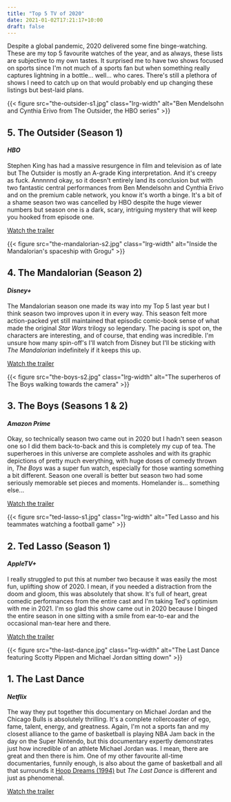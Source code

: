 ```yaml
---
title: "Top 5 TV of 2020"
date: 2021-01-02T17:21:17+10:00
draft: false
---
```


<p class="lead">Despite a global pandemic, 2020 delivered some fine binge-watching. These are my top 5 favourite watches of the year, and as always, these lists are subjective to my own tastes. It surprised me to have two shows focused on sports since I'm not much of a sports fan but when something really captures lightning in a bottle... well... who cares. There's still a plethora of shows I need to catch up on that would probably end up changing these listings but best-laid plans.</p>

{{< figure src="the-outsider-s1.jpg" class="lrg-width" alt="Ben Mendelsohn and Cynthia Erivo from The Outsider, the HBO series" >}}

<h2>5. The Outsider (Season 1)</h2>
<h4><em>HBO</em></h4>

<p>Stephen King has had a massive resurgence in film and television as of late but The Outsider is mostly an A-grade King interpretation. And it's creepy as fuck. Annnnnd okay, so it doesn't entirely land its conclusion but with two fantastic central performances from Ben Mendelsohn and Cynthia Erivo and on the premium cable network, you know it's worth a binge. It's a bit of a shame season two was cancelled by HBO despite the huge viewer numbers but season one is a dark, scary, intriguing mystery that will keep you hooked from episode one.</p>

<span class="button">
    <a href="https://www.youtube.com/watch?v=eNDKWr3Xmjk&t=4s">
        <span class="button__text">Watch the trailer</span>
    </a>
</span>

{{< figure src="the-mandalorian-s2.jpg" class="lrg-width" alt="Inside the Mandalorian's spaceship with Grogu" >}}

<h2>4. The Mandalorian (Season 2)</h2>
<h4><em>Disney+</em></h4>

<p>The Mandalorian season one made its way into my Top 5 last year but I think season two improves upon it in every way. This season felt more action-packed yet still maintained that episodic comic-book sense of what made the original <em>Star Wars</em> trilogy so legendary. The pacing is spot on, the characters are interesting, and of course, that ending was incredible. I'm unsure how many spin-off's I'll watch from Disney but I'll be sticking with <em>The Mandalorian</em> indefinitely if it keeps this up.</p>

<span class="button">
    <a href="https://www.youtube.com/watch?v=eW7Twd85m2g">
        <span class="button__text">Watch the trailer</span>
    </a>
</span>

{{< figure src="the-boys-s2.jpg" class="lrg-width" alt="The superheros of The Boys walking towards the camera" >}}

<h2>3. The Boys (Seasons 1 & 2)</h2>
<h4><em>Amazon Prime</em></h4>

<p>Okay, so technically season two came out in 2020 but I hadn't seen season one so I did them back-to-back and this is completely my cup of tea. The superheroes in this universe are complete assholes and with its graphic depictions of pretty much everything, with huge doses of comedy thrown in, <em>The Boys</em> was a super fun watch, especially for those wanting something a bit different. Season one overall is better but season two had some seriously memorable set pieces and moments. Homelander is... something else...</p>

<span class="button">
    <a href="https://www.youtube.com/watch?v=06rueu_fh30">
        <span class="button__text">Watch the trailer</span>
    </a>
</span>

{{< figure src="ted-lasso-s1.jpg" class="lrg-width" alt="Ted Lasso and his teammates watching a football game" >}}

<h2>2. Ted Lasso (Season 1)</h2>
<h4><em>AppleTV+</em></h4>

<p>I really struggled to put this at number two because it was easily the most fun, uplifting show of 2020. I mean, if you needed a distraction from the doom and gloom, this was absolutely that show. It's full of heart, great comedic performances from the entire cast and I'm taking Ted's optimism with me in 2021. I'm so glad this show came out in 2020 because I binged the entire season in one sitting with a smile from ear-to-ear and the occasional man-tear here and there.</p>

<span class="button">
    <a href="https://www.youtube.com/watch?v=3u7EIiohs6U">
        <span class="button__text">Watch the trailer</span>
    </a>
</span>

{{< figure src="the-last-dance.jpg" class="lrg-width" alt="The Last Dance featuring Scotty Pippen and Michael Jordan sitting down" >}}

<h2>1. The Last Dance</h2>
<h4><em>Netflix</em></h4>

<p>The way they put together this documentary on Michael Jordan and the Chicago Bulls is absolutely thrilling. It's a complete rollercoaster of ego, fame, talent, energy, and greatness. Again, I'm not a sports fan and my closest alliance to the game of basketball is playing NBA Jam back in the day on the Super Nintendo, but this documentary expertly demonstrates just how incredible of an athlete Michael Jordan was. I mean, there are great and then there is him. One of my other favourite all-time documentaries, funnily enough, is also about the game of basketball and all that surrounds it <a href="https://www.imdb.com/title/tt0110057/">Hoop Dreams (1994)</a> but <em>The Last Dance</em> is different and just as phenomenal.</p>

<span class="button">
    <a href="https://www.youtube.com/watch?v=Peh9Yqf1GXc">
        <span class="button__text">Watch the trailer</span>
    </a>
</span>
